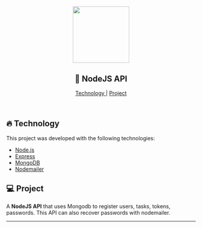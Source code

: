 <h1 align="center">
  <img src="https://image.flaticon.com/icons/svg/919/919825.svg" width="150px">
</h1>

<h2 align="center">
  📌  NodeJS API 
</h2>

<p align="center">
  <a href="#-technology">Technology </a>|
  <a href="#-project">Project</a>
</p>


<br>

## 🔥 Technology

This project was developed with the following technologies:

- [Node.js](https://nodejs.org/en/)
- [Express](https://expressjs.com/)
- [MongoDB](https://www.mongodb.com/)
- [Nodemailer](https://nodemailer.com/)

## 💻 Project

A **NodeJS API** that uses Mongodb to register users, tasks, tokens, passwords.
This API can also recover passwords with nodemailer.

---
